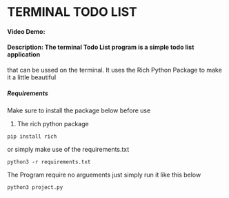 # TERMINAL TODO LIST
#### Video Demo:  <URL HERE>
#### Description: The terminal Todo List program is a simple todo list application 
that can be ussed on the terminal. It uses the Rich Python Package to make it a little beautiful

##### Requirements
Make sure to install the package below before use
1. The rich python package 
```
pip install rich
```
or simply make use of the requirements.txt 
```
python3 -r requirements.txt
```

The Program require no arguements
just simply run it like this below
```
python3 project.py
```
